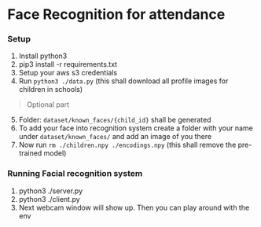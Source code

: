 Face Recognition for attendance
==

### Setup
1. Install python3
2. pip3 install -r requirements.txt
3. Setup your aws s3 credentials
4. Run `python3 ./data.py` (this shall download all profile images for children in schools)
> Optional part
5. Folder: `dataset/known_faces/{child_id}` shall be generated
6. To add your face into recognition system create a folder with your name under `dataset/known_faces/` and add an image of you there
7. Now run `rm ./children.npy ./encodings.npy` (this shall remove the pre-trained model)

### Running Facial recognition system
1. python3 ./server.py
2. python3 ./client.py
3. Next webcam window will show up. Then you can play around with the env
